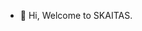 - 👋 Hi, Welcome to SKAITAS.

<!---
SK-SKAITAS/SK-SKAITAS is a ✨ special ✨ repository because its `README.md` (this file) appears on your GitHub profile.
You can click the Preview link to take a look at your changes.
--->
